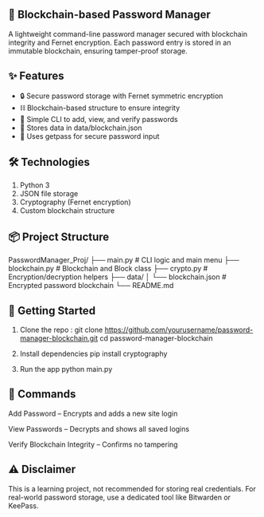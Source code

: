 ## 🔐 Blockchain-based Password Manager
A lightweight command-line password manager secured with blockchain integrity and Fernet encryption. Each password entry is stored in an immutable blockchain, ensuring tamper-proof storage.

## ✨ Features
- 🔒 Secure password storage with Fernet symmetric encryption
- ⛓️ Blockchain-based structure to ensure integrity
- 🧠 Simple CLI to add, view, and verify passwords
- 📁 Stores data in data/blockchain.json
- 🔐 Uses getpass for secure password input

## 🛠️ Technologies
1. Python 3
2. JSON file storage
3. Cryptography (Fernet encryption)
4. Custom blockchain structure


##  📦 Project Structure
PasswordManager_Proj/
├── main.py               # CLI logic and main menu
├── blockchain.py         # Blockchain and Block class
├── crypto.py             # Encryption/decryption helpers
├── data/
│   └── blockchain.json   # Encrypted password blockchain
└── README.md

## 🚀 Getting Started
1) Clone the repo : 
git clone https://github.com/yourusername/password-manager-blockchain.git
cd password-manager-blockchain

2) Install dependencies
pip install cryptography

3) Run the app
python main.py

## 🧪 Commands
Add Password – Encrypts and adds a new site login

View Passwords – Decrypts and shows all saved logins

Verify Blockchain Integrity – Confirms no tampering

## ⚠️ Disclaimer
This is a learning project, not recommended for storing real credentials. For real-world password storage, use a dedicated tool like Bitwarden or KeePass.
